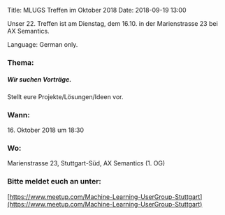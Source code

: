 Title: MLUGS Treffen im Oktober 2018
Date: 2018-09-19 13:00

Unser 22. Treffen ist am Dienstag, dem 16.10. in der Marienstrasse 23 bei AX Semantics.

Language: German only.

### Thema:

##### Wir suchen Vorträge.

Stellt eure Projekte/Lösungen/Ideen vor.


### Wann:

<p>16. Oktober 2018 um 18:30</p>  

### Wo:

Marienstrasse 23, Stuttgart-Süd, AX Semantics (1. OG)

### Bitte meldet euch an unter:
[https://www.meetup.com/Machine-Learning-UserGroup-Stuttgart](https://www.meetup.com/Machine-Learning-UserGroup-Stuttgart)
